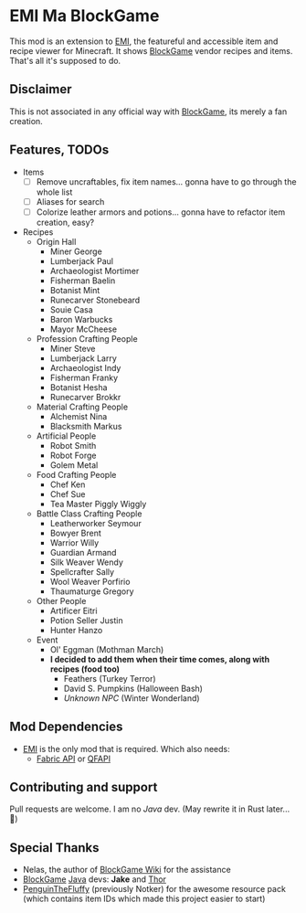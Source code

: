 # EMI Ma BlockGame

This mod is an extension to [EMI](https://github.com/emilyploszaj/emi), the featureful and accessible item and recipe viewer for Minecraft. It shows [BlockGame](https://blockgame.info/) vendor recipes and items. That's all it's supposed to do.

## Disclaimer

This is not associated in any official way with [BlockGame](https://blockgame.info/), its merely a fan creation.

## Features, TODOs

- Items
  - [ ] Remove uncraftables, fix item names... gonna have to go through the whole list
  - [ ] Aliases for search
  - [ ] Colorize leather armors and potions... gonna have to refactor item creation, easy?
- Recipes
  - Origin Hall
    - Miner George
    - Lumberjack Paul
    - Archaeologist Mortimer
    - Fisherman Baelin
    - Botanist Mint
    - Runecarver Stonebeard
    - Souie Casa
    - Baron Warbucks
    - Mayor McCheese
  - Profession Crafting People
    - Miner Steve
    - Lumberjack Larry
    - Archaeologist Indy
    - Fisherman Franky
    - Botanist Hesha
    - Runecarver Brokkr
  - Material Crafting People
    - Alchemist Nina
    - Blacksmith Markus
  - Artificial People
    - Robot Smith
    - Robot Forge
    - Golem Metal
  - Food Crafting People
    - Chef Ken
    - Chef Sue
    - Tea Master Piggly Wiggly
  - Battle Class Crafting People
    - Leatherworker Seymour
    - Bowyer Brent
    - Warrior Willy
    - Guardian Armand
    - Silk Weaver Wendy
    - Spellcrafter Sally
    - Wool Weaver Porfirio
    - Thaumaturge Gregory
  - Other People
    - Artificer Eitri
    - Potion Seller Justin
    - Hunter Hanzo
  - Event
    - Ol' Eggman (Mothman March)
    - **I decided to add them when their time comes, along with recipes (food too)**
      - Feathers (Turkey Terror)
      - David S. Pumpkins (Halloween Bash)
      - _Unknown NPC_ (Winter Wonderland)

## Mod Dependencies

- [EMI](https://modrinth.com/mod/emi) is the only mod that is required. Which also needs:
  - [Fabric API](https://modrinth.com/mod/fabric-api) or [QFAPI](https://modrinth.com/mod/qsl)

## Contributing and support

Pull requests are welcome. I am no _Java_ dev. (May rewrite it in Rust later... 🦀)

## Special Thanks

- Nelas, the author of [BlockGame Wiki](https://blockgame.piratesoftware.wiki) for the assistance
- [BlockGame](https://piratesoftware.wiki/wiki/Blockgame) [Java](https://piratesoftware.wiki/wiki/Java) devs: **Jake** and [Thor](https://piratesoftware.wiki/wiki/Thor)
- [PenguinTheFluffy](https://piratesoftware.wiki/wiki/PenguinTheFluffy) (previously Notker) for the awesome resource pack  
  (which contains item IDs which made this project easier to start)
